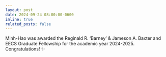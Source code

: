 ```yaml
---
layout: post
date: 2024-09-24 08:00:00-0600
inline: true
related_posts: false
---
```


Minh-Hao was awarded the Reginald R. ‘Barney’ & Jameson A. Baxter and EECS Graduate Fellowship for the academic year 2024-2025. Congratulations! :sparkles: